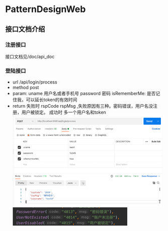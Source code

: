# PatternDesignWeb     

## 接口文档介绍     

### 注册接口         
接口文档见/doc/api_doc    
  
### 登陆接口
* url /api/login/process
* method post
* param: uname 用户名或者手机号   password  密码    isRememberMe: 是否记住我，可以延长token的有效时间
* return  失败时 rspCode rspMsg ,失败原因有三种。密码错误，用户名没注册，用户被锁定。 成功时 多一个用户名和token
![postman范例](.README_images/dcfb6a08.png)        
  ![错误返回](.README_images/a2a09274.png)
  
